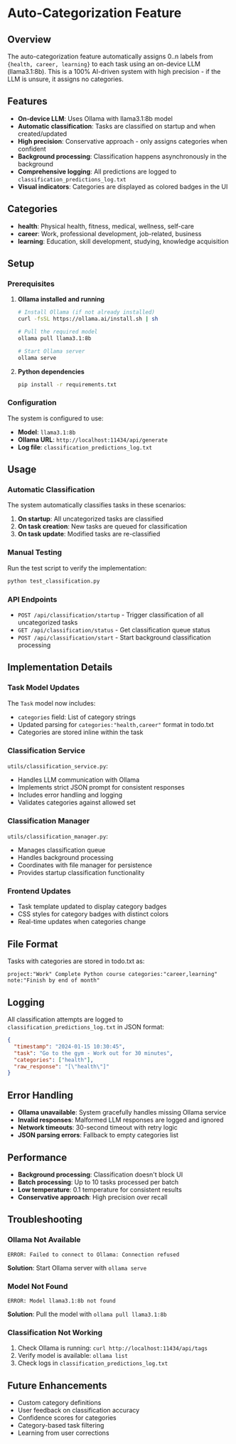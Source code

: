 # Auto-Categorization Feature

## Overview

The auto-categorization feature automatically assigns 0..n labels from `{health, career, learning}` to each task using an on-device LLM (llama3.1:8b). This is a 100% AI-driven system with high precision - if the LLM is unsure, it assigns no categories.

## Features

- **On-device LLM**: Uses Ollama with llama3.1:8b model
- **Automatic classification**: Tasks are classified on startup and when created/updated
- **High precision**: Conservative approach - only assigns categories when confident
- **Background processing**: Classification happens asynchronously in the background
- **Comprehensive logging**: All predictions are logged to `classification_predictions_log.txt`
- **Visual indicators**: Categories are displayed as colored badges in the UI

## Categories

- **health**: Physical health, fitness, medical, wellness, self-care
- **career**: Work, professional development, job-related, business  
- **learning**: Education, skill development, studying, knowledge acquisition

## Setup

### Prerequisites

1. **Ollama installed and running**
   ```bash
   # Install Ollama (if not already installed)
   curl -fsSL https://ollama.ai/install.sh | sh
   
   # Pull the required model
   ollama pull llama3.1:8b
   
   # Start Ollama server
   ollama serve
   ```

2. **Python dependencies**
   ```bash
   pip install -r requirements.txt
   ```

### Configuration

The system is configured to use:
- **Model**: `llama3.1:8b`
- **Ollama URL**: `http://localhost:11434/api/generate`
- **Log file**: `classification_predictions_log.txt`

## Usage

### Automatic Classification

The system automatically classifies tasks in these scenarios:

1. **On startup**: All uncategorized tasks are classified
2. **On task creation**: New tasks are queued for classification
3. **On task update**: Modified tasks are re-classified

### Manual Testing

Run the test script to verify the implementation:

```bash
python test_classification.py
```

### API Endpoints

- `POST /api/classification/startup` - Trigger classification of all uncategorized tasks
- `GET /api/classification/status` - Get classification queue status
- `POST /api/classification/start` - Start background classification processing

## Implementation Details

### Task Model Updates

The `Task` model now includes:
- `categories` field: List of category strings
- Updated parsing for `categories:"health,career"` format in todo.txt
- Categories are stored inline within the task

### Classification Service

`utils/classification_service.py`:
- Handles LLM communication with Ollama
- Implements strict JSON prompt for consistent responses
- Includes error handling and logging
- Validates categories against allowed set

### Classification Manager

`utils/classification_manager.py`:
- Manages classification queue
- Handles background processing
- Coordinates with file manager for persistence
- Provides startup classification functionality

### Frontend Updates

- Task template updated to display category badges
- CSS styles for category badges with distinct colors
- Real-time updates when categories change

## File Format

Tasks with categories are stored in todo.txt as:

```
project:"Work" Complete Python course categories:"career,learning" note:"Finish by end of month"
```

## Logging

All classification attempts are logged to `classification_predictions_log.txt` in JSON format:

```json
{
  "timestamp": "2024-01-15 10:30:45",
  "task": "Go to the gym - Work out for 30 minutes",
  "categories": ["health"],
  "raw_response": "[\"health\"]"
}
```

## Error Handling

- **Ollama unavailable**: System gracefully handles missing Ollama service
- **Invalid responses**: Malformed LLM responses are logged and ignored
- **Network timeouts**: 30-second timeout with retry logic
- **JSON parsing errors**: Fallback to empty categories list

## Performance

- **Background processing**: Classification doesn't block UI
- **Batch processing**: Up to 10 tasks processed per batch
- **Low temperature**: 0.1 temperature for consistent results
- **Conservative approach**: High precision over recall

## Troubleshooting

### Ollama Not Available
```
ERROR: Failed to connect to Ollama: Connection refused
```
**Solution**: Start Ollama server with `ollama serve`

### Model Not Found
```
ERROR: Model llama3.1:8b not found
```
**Solution**: Pull the model with `ollama pull llama3.1:8b`

### Classification Not Working
1. Check Ollama is running: `curl http://localhost:11434/api/tags`
2. Verify model is available: `ollama list`
3. Check logs in `classification_predictions_log.txt`

## Future Enhancements

- Custom category definitions
- User feedback on classification accuracy
- Confidence scores for categories
- Category-based task filtering
- Learning from user corrections
